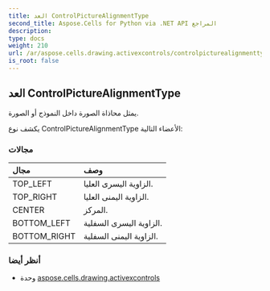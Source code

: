 ```yaml
---
title: العد ControlPictureAlignmentType
second_title: Aspose.Cells for Python via .NET API المراجع
description:
type: docs
weight: 210
url: /ar/aspose.cells.drawing.activexcontrols/controlpicturealignmenttype/
is_root: false
---
```

##  العد ControlPictureAlignmentType
يمثل محاذاة الصورة داخل النموذج أو الصورة.



يكشف نوع ControlPictureAlignmentType الأعضاء التالية:

###  مجالات
| مجال| وصف|
| :- | :- |
| TOP_LEFT | الزاوية اليسرى العليا.|
| TOP_RIGHT | الزاوية اليمنى العليا.|
| CENTER | المركز.|
| BOTTOM_LEFT | الزاوية اليسرى السفلية.|
| BOTTOM_RIGHT | الزاوية اليمنى السفلية.|



###  أنظر أيضا
* وحدة [aspose.cells.drawing.activexcontrols](..)
